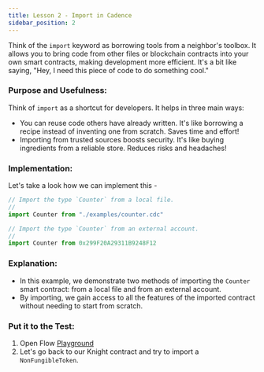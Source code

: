 ```yaml
---
title: Lesson 2 - Import in Cadence
sidebar_position: 2
---
```


Think of the `import` keyword as borrowing tools from a neighbor's toolbox. It allows you to bring code from other files or blockchain contracts into your own smart contracts, making development more efficient. It's a bit like saying, "Hey, I need this piece of code to do something cool."

### **Purpose and Usefulness:**

Think of `import` as a shortcut for developers. It helps in three main ways:

- You can reuse code others have already written. It's like borrowing a recipe instead of inventing one from scratch. Saves time and effort!
- Importing from trusted sources boosts security. It's like buying ingredients from a reliable store. Reduces risks and headaches!

### **Implementation:**

Let's take a look how we can implement this -

```jsx
// Import the type `Counter` from a local file.
//
import Counter from "./examples/counter.cdc"

// Import the type `Counter` from an external account.
//
import Counter from 0x299F20A29311B9248F12

```

### **Explanation:**

- In this example, we demonstrate two methods of importing the `Counter` smart contract: from a local file and from an external account.
- By importing, we gain access to all the features of the imported contract without needing to start from scratch.

### **Put it to the Test:**

1. Open Flow [Playground](https://play.flow.com/)
2. Let's go back to our Knight contract and try to import a `NonFungibleToken`.
